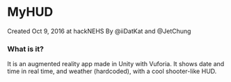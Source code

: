 # MyHUD
Created Oct 9, 2016 at hackNEHS
By @iiDatKat and @JetChung

### What is it?
It is an augmented reality app made in Unity with Vuforia. It shows date and time in real time, and weather (hardcoded), with a cool shooter-like HUD.
